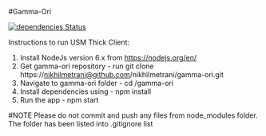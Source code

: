 #Gamma-Ori

[![dependencies Status](https://david-dm.org/nikhilmetrani/gamma-ori/status.svg)](https://david-dm.org/nikhilmetrani/gamma-ori)

Instructions to run USM Thick Client:

1. Install NodeJs version 6.x from https://nodejs.org/en/
2. Get gamma-ori repository - run git clone https://nikhilmetrani@github.com/nikhilmetrani/gamma-ori.git
3. Navigate to gamma-ori folder - cd /gamma-ori
4. Install dependencies using - npm install
5. Run the app - npm start

#NOTE
Please do not commit and push any files from node_modules folder.
The folder has been listed into .gitignore list 
